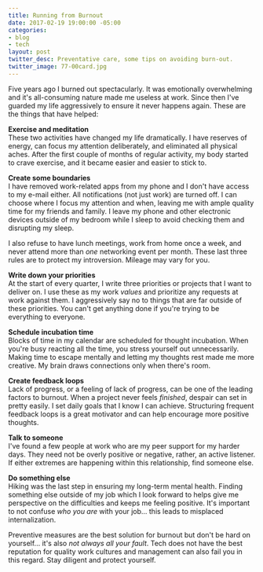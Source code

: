 ```yaml
---
title: Running from Burnout
date: 2017-02-19 19:00:00 -05:00
categories:
- blog
- tech
layout: post
twitter_desc: Preventative care, some tips on avoiding burn-out.
twitter_image: 77-00card.jpg
---
```


Five years ago I burned out spectacularly. It was emotionally overwhelming and it's all-consuming nature made me useless at work. Since then I've guarded my life aggressively to ensure it never happens again. These are the things that have helped:

**Exercise and meditation**  
These two activities have changed my life dramatically. I have reserves of energy, can focus my attention deliberately, and eliminated all physical aches. After the first couple of months of regular activity, my body started to crave exercise, and it became easier and easier to stick to.

**Create some boundaries**  
I have removed work-related apps from my phone and I don't have access to my e-mail either. All notifications (not just work) are turned off. I can choose where I focus my attention and when, leaving me with ample quality time for my friends and family. I leave my phone and other electronic devices outside of my bedroom while I sleep to avoid checking them and disrupting my sleep.

I also refuse to have lunch meetings, work from home once a week, and never attend more than _one_ networking event per month. These last three rules are to protect my introversion. Mileage may vary for you.

**Write down your priorities**  
At the start of every quarter, I write three priorities or projects that I want to deliver on. I use these as my work _values_ and prioritize any requests at work against them. I aggressively say no to things that are far outside of these priorities. You can't get anything done if you're trying to be everything to everyone.

**Schedule incubation time**  
Blocks of time in my calendar are scheduled for thought incubation. When you're busy reacting all the time, you stress yourself out unnecessarily. Making time to escape mentally and letting my thoughts rest made me more creative. My brain draws connections only when there's room.

**Create feedback loops**  
Lack of progress, or a feeling of lack of progress, can be one of the leading factors to burnout. When a project never feels _finished_, despair can set in pretty easily. I set daily goals that I know I can achieve. Structuring frequent feedback loops is a great motivator and can help encourage more positive thoughts.

**Talk to someone**  
I've found a few people at work who are my peer support for my harder days. They need not be overly positive or negative, rather, an active listener. If either extremes are happening within this relationship, find someone else.

**Do something else**  
Hiking was the last step in ensuring my long-term mental health. Finding something else outside of my job which I look forward to helps give me perspective on the difficulties and keeps me feeling positive. It's important to not confuse _who you are_ with your job... this leads to misplaced internalization.

Preventive measures are the best solution for burnout but don't be hard on yourself... it's also _not always all your fault_. Tech does not have the best reputation for quality work cultures and management can also fail you in this regard. Stay diligent and protect yourself.
